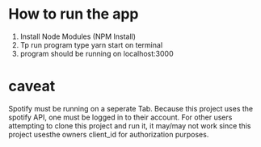 # How to run the app

1. Install Node Modules (NPM Install)
2. Tp run program type yarn start on terminal
3. program should be running on localhost:3000


# caveat

Spotify must be running on a seperate Tab. Because this project uses the spotify API, one must be logged in to their account. For other users attempting to clone this project and run it, it may/may not work since this project usesthe owners client_id for authorization purposes.

